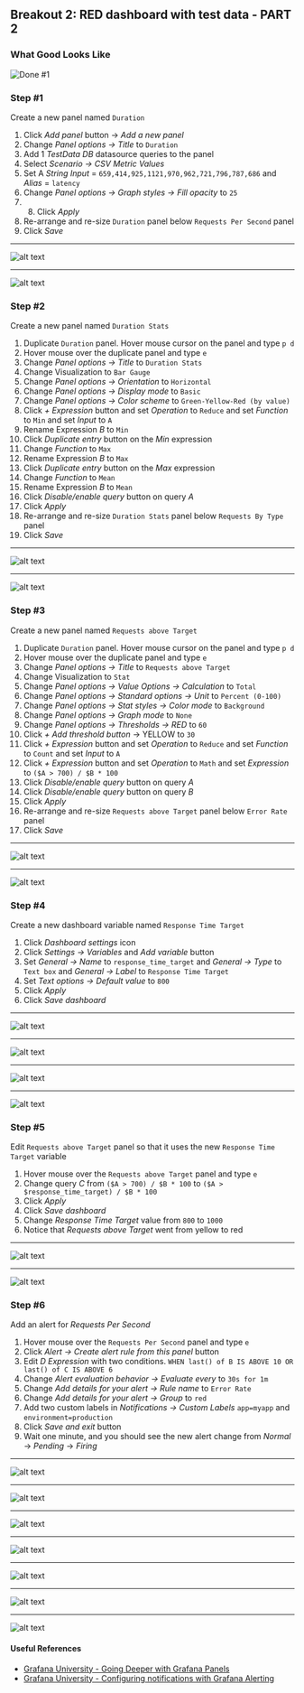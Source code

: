 ## Breakout 2: RED dashboard with test data - PART 2

### What Good Looks Like

![Done #1](../breakout1/red.png)

### Step #1
Create a new panel named `Duration`

1. Click *Add panel* button -> *Add a new panel*
2. Change *Panel options -> Title* to `Duration`
3. Add 1 *TestData DB* datasource queries to the panel
4. Select *Scenario -> CSV Metric Values* 
5. Set A *String Input* = `659,414,925,1121,970,962,721,796,787,686` and *Alias* = `latency`
6. Change *Panel options -> Graph styles -> Fill opacity* to `25`
7. 8. Click *Apply*
8. Re-arrange and re-size `Duration` panel below `Requests Per Second` panel
9. Click *Save*

---
![alt text](duration.png) 

---
![alt text](duration2.png) 

### Step #2
Create a new panel named `Duration Stats`

1. Duplicate `Duration` panel. Hover mouse cursor on the panel and type `p d`
2. Hover mouse over the duplicate panel and type `e`
3. Change *Panel options -> Title* to `Duration Stats`
4. Change Visualization to `Bar Gauge`
5. Change *Panel options -> Orientation* to `Horizontal`
6. Change *Panel options -> Display mode* to `Basic`
7. Change *Panel options -> Color scheme* to `Green-Yellow-Red (by value)`
8. Click *+ Expression* button and set *Operation* to `Reduce` and set *Function* to `Min` and set *Input* to `A`
9. Rename Expression *B* to `Min`
10. Click *Duplicate entry* button on the *Min* expression
11. Change *Function* to `Max`
12. Rename Expression *B* to `Max`
13. Click *Duplicate entry* button on the *Max* expression
14. Change *Function* to `Mean`
15. Rename Expression *B* to `Mean`
16. Click *Disable/enable query* button on query *A* 
17. Click *Apply*
18. Re-arrange and re-size `Duration Stats` panel below `Requests By Type` panel
19. Click *Save*

---
![alt text](duration_stats1.png) 

---
![alt text](duration_stats2.png) 

### Step #3
Create a new panel named `Requests above Target`

1. Duplicate `Duration` panel. Hover mouse cursor on the panel and type `p d`
2. Hover mouse over the duplicate panel and type `e`
3. Change *Panel options -> Title* to `Requests above Target`
4. Change Visualization to `Stat`
5. Change *Panel options -> Value Options -> Calculation* to `Total`
6. Change *Panel options -> Standard options -> Unit* to `Percent (0-100)`
7. Change *Panel options -> Stat styles -> Color mode* to `Background`
8. Change *Panel options -> Graph mode* to `None`
9. Change *Panel options -> Thresholds -> RED* to `60`
10. Click *+ Add threshold button* -> YELLOW to `30`
11. Click *+ Expression* button and set *Operation* to `Reduce` and set *Function* to `Count` and set *Input* to `A`
12. Click *+ Expression* button and set *Operation* to `Math` and set *Expression* to `($A > 700) / $B * 100`
13. Click *Disable/enable query* button on query *A* 
14. Click *Disable/enable query* button on query *B* 
15. Click *Apply*
18. Re-arrange and re-size `Requests above Target` panel below `Error Rate` panel
19. Click *Save*

---
![alt text](requests_above_target1.png) 

---
![alt text](requests_above_target2.png)  

### Step #4
Create a new dashboard variable named `Response Time Target`

1. Click *Dashboard settings* icon
2. Click *Settings -> Variables* and *Add variable* button
3. Set *General -> Name* to `response_time_target` and *General -> Type* to `Text box` and *General -> Label* to `Response Time Target`
4. Set *Text options -> Default value* to `800`
5. Click *Apply*
6. Click *Save dashboard*

---
![alt text](variable1.png) 

---
![alt text](variable2.png)  

---
![alt text](variable3.png) 

---
![alt text](variable4.png)  

### Step #5
Edit `Requests above Target` panel so that it uses the new `Response Time Target` variable

1. Hover mouse over the `Requests above Target` panel and type `e`
2. Change query *C* from `($A > 700) / $B * 100` to `($A > $response_time_target) / $B * 100`
3. Click *Apply*
4. Click *Save dashboard*
5. Change *Response Time Target* value from `800` to `1000`
6. Notice that *Requests above Target* went from yellow to red

---
![alt text](variable5.png) 

---
![alt text](variable6.png) 

### Step #6 
Add an alert for *Requests Per Second*

1. Hover mouse over the `Requests Per Second` panel and type `e`
2. Click *Alert -> Create alert rule from this panel* button
3. Edit *D Expression* with two conditions. `WHEN last() of B IS ABOVE 10 OR last() of C IS ABOVE 6`
4. Change *Alert evaluation behavior -> Evaluate every* to `30s for 1m`
5. Change *Add details for your alert -> Rule name* to `Error Rate` 
6. Change *Add details for your alert -> Group* to `red`
7. Add two custom labels in *Notifications -> Custom Labels* `app=myapp` and `environment=production`
8. Click *Save and exit* button
9. Wait one minute, and you should see the new alert change from *Normal* -> *Pending* -> *Firing*

---
![alt text](alert1.png) 

---
![alt text](alert2.png) 

---
![alt text](alert3.png) 

---
![alt text](alert4.png) 

---
![alt text](alert5.png) 

---
![alt text](alert6.png) 

---
![alt text](alert7.png) 

#### Useful References 
* [Grafana University - Going Deeper with Grafana Panels](https://university.grafana.com/learn/public/learning_plan/view/32/playlist-going-deeper-with-grafana-panels)
* [Grafana University - Configuring notifications with Grafana Alerting](https://university.grafana.com/learn/public/learning_plan/view/42/playlist-configuring-notifications-with-grafana-alerting)